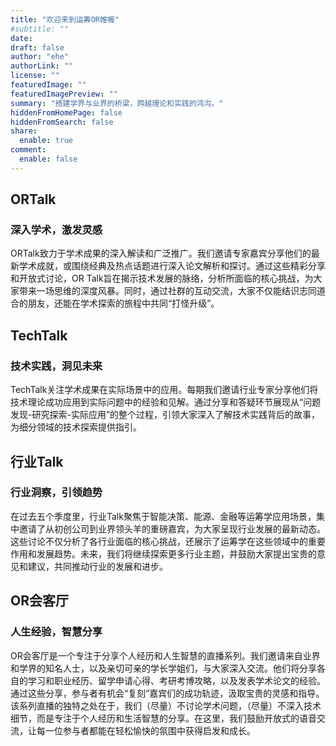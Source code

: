 ```yaml
---
title: "欢迎来到运筹OR帷幄"
#subtitle: ""
date: 
draft: false
author: "ehe"
authorLink: ""
license: ""
featuredImage: ""
featuredImagePreview: ""
summary: "搭建学界与业界的桥梁，跨越理论和实践的鸿沟。"
hiddenFromHomePage: false
hiddenFromSearch: false
share:
  enable: true
comment:
  enable: false
---
```


## ORTalk
### 深入学术，激发灵感
ORTalk致力于学术成果的深入解读和广泛推广。我们邀请专家嘉宾分享他们的最新学术成就，或围绕经典及热点话题进行深入论文解析和探讨。通过这些精彩分享和开放式讨论，OR Talk旨在揭示技术发展的脉络，分析所面临的核心挑战，为大家带来一场思维的深度风暴。同时，通过社群的互动交流，大家不仅能结识志同道合的朋友，还能在学术探索的旅程中共同“打怪升级”。

## TechTalk
### 技术实践，洞见未来
TechTalk关注学术成果在实际场景中的应用。每期我们邀请行业专家分享他们将技术理论成功应用到实际问题中的经验和见解。通过分享和答疑环节展现从“问题发现-研究探索-实际应用”的整个过程，引领大家深入了解技术实践背后的故事，为细分领域的技术探索提供指引。

## 行业Talk
### 行业洞察，引领趋势
在过去五个季度里，行业Talk聚焦于智能决策、能源、金融等运筹学应用场景，集中邀请了从初创公司到业界领头羊的重磅嘉宾，为大家呈现行业发展的最新动态。这些讨论不仅分析了各行业面临的核心挑战，还展示了运筹学在这些领域中的重要作用和发展趋势。未来，我们将继续探索更多行业主题，并鼓励大家提出宝贵的意见和建议，共同推动行业的发展和进步。

## OR会客厅
### 人生经验，智慧分享
OR会客厅是一个专注于分享个人经历和人生智慧的直播系列。我们邀请来自业界和学界的知名人士，以及亲切可亲的学长学姐们，与大家深入交流。他们将分享各自的学习和职业经历、留学申请心得、考研考博攻略，以及发表学术论文的经验。通过这些分享，参与者有机会“复刻”嘉宾们的成功轨迹，汲取宝贵的灵感和指导。
该系列直播的独特之处在于，我们（尽量）不讨论学术问题，（尽量）不深入技术细节，而是专注于个人经历和生活智慧的分享。在这里，我们鼓励开放式的语音交流，让每一位参与者都能在轻松愉快的氛围中获得启发和成长。